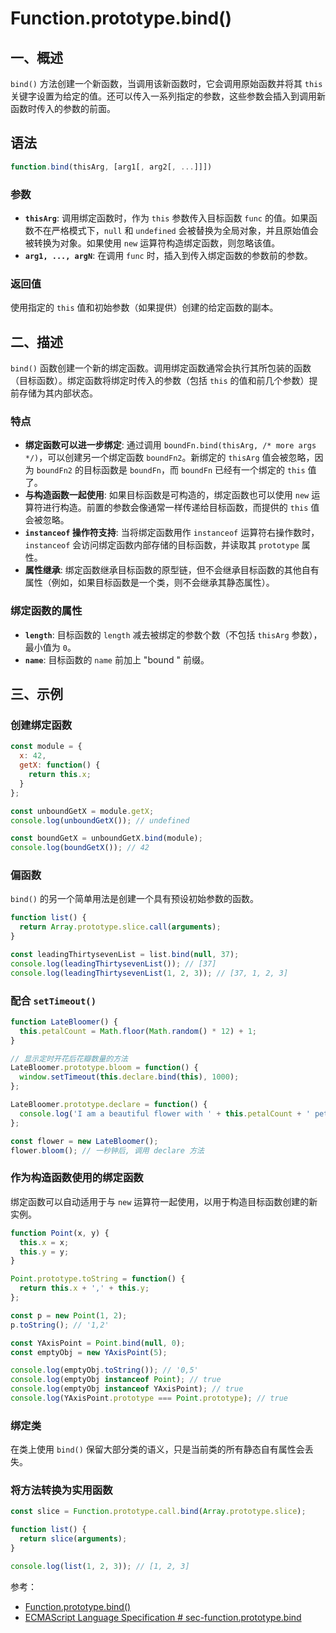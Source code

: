 # Function.prototype.bind()

## 一、概述

`bind()` 方法创建一个新函数，当调用该新函数时，它会调用原始函数并将其 `this` 关键字设置为给定的值。还可以传入一系列指定的参数，这些参数会插入到调用新函数时传入的参数的前面。

## 语法

```javascript
function.bind(thisArg, [arg1[, arg2[, ...]]])
```

### 参数

- **`thisArg`**: 调用绑定函数时，作为 `this` 参数传入目标函数 `func` 的值。如果函数不在严格模式下，`null` 和 `undefined` 会被替换为全局对象，并且原始值会被转换为对象。如果使用 `new` 运算符构造绑定函数，则忽略该值。
- **`arg1, ..., argN`**: 在调用 `func` 时，插入到传入绑定函数的参数前的参数。

### 返回值

使用指定的 `this` 值和初始参数（如果提供）创建的给定函数的副本。

## 二、描述

`bind()` 函数创建一个新的绑定函数。调用绑定函数通常会执行其所包装的函数（目标函数）。绑定函数将绑定时传入的参数（包括 `this` 的值和前几个参数）提前存储为其内部状态。

### 特点

- **绑定函数可以进一步绑定**: 通过调用 `boundFn.bind(thisArg, /* more args */)`，可以创建另一个绑定函数 `boundFn2`。新绑定的 `thisArg` 值会被忽略，因为 `boundFn2` 的目标函数是 `boundFn`，而 `boundFn` 已经有一个绑定的 `this` 值了。
- **与构造函数一起使用**: 如果目标函数是可构造的，绑定函数也可以使用 `new` 运算符进行构造。前置的参数会像通常一样传递给目标函数，而提供的 `this` 值会被忽略。
- **`instanceof` 操作符支持**: 当将绑定函数用作 `instanceof` 运算符右操作数时，`instanceof` 会访问绑定函数内部存储的目标函数，并读取其 `prototype` 属性。
- **属性继承**: 绑定函数继承目标函数的原型链，但不会继承目标函数的其他自有属性（例如，如果目标函数是一个类，则不会继承其静态属性）。

### 绑定函数的属性

- **`length`**: 目标函数的 `length` 减去被绑定的参数个数（不包括 `thisArg` 参数），最小值为 `0`。
- **`name`**: 目标函数的 `name` 前加上 "bound " 前缀。

## 三、示例

### 创建绑定函数

```javascript
const module = {
  x: 42,
  getX: function() {
    return this.x;
  }
};

const unboundGetX = module.getX;
console.log(unboundGetX()); // undefined

const boundGetX = unboundGetX.bind(module);
console.log(boundGetX()); // 42
```

### 偏函数

`bind()` 的另一个简单用法是创建一个具有预设初始参数的函数。

```javascript
function list() {
  return Array.prototype.slice.call(arguments);
}

const leadingThirtysevenList = list.bind(null, 37);
console.log(leadingThirtysevenList()); // [37]
console.log(leadingThirtysevenList(1, 2, 3)); // [37, 1, 2, 3]
```

### 配合 `setTimeout()`

```javascript
function LateBloomer() {
  this.petalCount = Math.floor(Math.random() * 12) + 1;
}

// 显示定时开花后花瓣数量的方法
LateBloomer.prototype.bloom = function() {
  window.setTimeout(this.declare.bind(this), 1000);
};

LateBloomer.prototype.declare = function() {
  console.log('I am a beautiful flower with ' + this.petalCount + ' petals!');
};

const flower = new LateBloomer();
flower.bloom(); // 一秒钟后, 调用 declare 方法
```

### 作为构造函数使用的绑定函数

绑定函数可以自动适用于与 `new` 运算符一起使用，以用于构造目标函数创建的新实例。

```javascript
function Point(x, y) {
  this.x = x;
  this.y = y;
}

Point.prototype.toString = function() {
  return this.x + ',' + this.y;
};

const p = new Point(1, 2);
p.toString(); // '1,2'

const YAxisPoint = Point.bind(null, 0);
const emptyObj = new YAxisPoint(5);

console.log(emptyObj.toString()); // '0,5'
console.log(emptyObj instanceof Point); // true
console.log(emptyObj instanceof YAxisPoint); // true
console.log(YAxisPoint.prototype === Point.prototype); // true
```

### 绑定类

在类上使用 `bind()` 保留大部分类的语义，只是当前类的所有静态自有属性会丢失。

### 将方法转换为实用函数

```javascript
const slice = Function.prototype.call.bind(Array.prototype.slice);

function list() {
  return slice(arguments);
}

console.log(list(1, 2, 3)); // [1, 2, 3]
```

参考：

- [Function.prototype.bind()](https://developer.mozilla.org/zh-CN/docs/Web/JavaScript/Reference/Global_Objects/Function/bind)
- [ECMAScript Language Specification # sec-function.prototype.bind](https://tc39.es/ecma262/#sec-function.prototype.bind)
